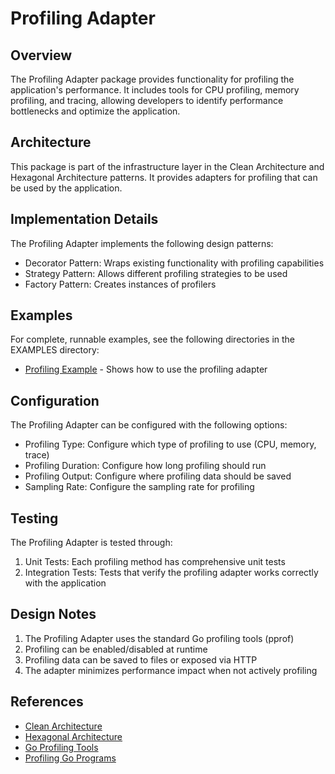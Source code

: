 # Profiling Adapter

## Overview

The Profiling Adapter package provides functionality for profiling the application's performance. It includes tools for CPU profiling, memory profiling, and tracing, allowing developers to identify performance bottlenecks and optimize the application.

## Architecture

This package is part of the infrastructure layer in the Clean Architecture and Hexagonal Architecture patterns. It provides adapters for profiling that can be used by the application.

## Implementation Details

The Profiling Adapter implements the following design patterns:
- Decorator Pattern: Wraps existing functionality with profiling capabilities
- Strategy Pattern: Allows different profiling strategies to be used
- Factory Pattern: Creates instances of profilers

## Examples

For complete, runnable examples, see the following directories in the EXAMPLES directory:
- [Profiling Example](../../../examples/profiling/README.md) - Shows how to use the profiling adapter

## Configuration

The Profiling Adapter can be configured with the following options:
- Profiling Type: Configure which type of profiling to use (CPU, memory, trace)
- Profiling Duration: Configure how long profiling should run
- Profiling Output: Configure where profiling data should be saved
- Sampling Rate: Configure the sampling rate for profiling

## Testing

The Profiling Adapter is tested through:
1. Unit Tests: Each profiling method has comprehensive unit tests
2. Integration Tests: Tests that verify the profiling adapter works correctly with the application

## Design Notes

1. The Profiling Adapter uses the standard Go profiling tools (pprof)
2. Profiling can be enabled/disabled at runtime
3. Profiling data can be saved to files or exposed via HTTP
4. The adapter minimizes performance impact when not actively profiling

## References

- [Clean Architecture](https://blog.cleancoder.com/uncle-bob/2012/08/13/the-clean-architecture.html)
- [Hexagonal Architecture](https://alistair.cockburn.us/hexagonal-architecture/)
- [Go Profiling Tools](https://golang.org/pkg/runtime/pprof/)
- [Profiling Go Programs](https://blog.golang.org/profiling-go-programs)
